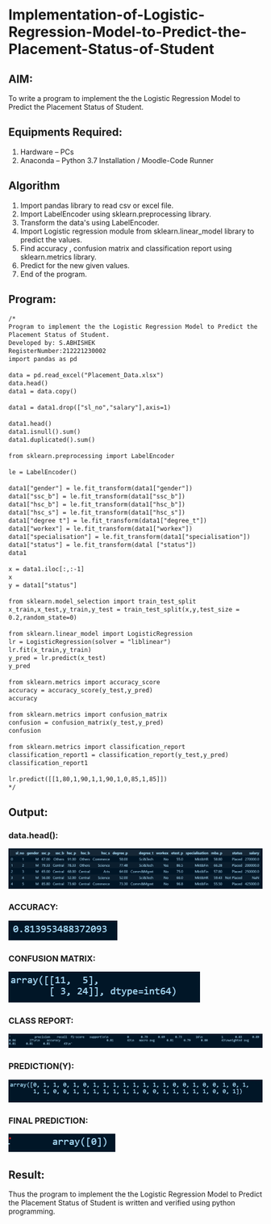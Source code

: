 # Implementation-of-Logistic-Regression-Model-to-Predict-the-Placement-Status-of-Student

## AIM:
To write a program to implement the the Logistic Regression Model to Predict the Placement Status of Student.

## Equipments Required:
1. Hardware – PCs
2. Anaconda – Python 3.7 Installation / Moodle-Code Runner

## Algorithm
1. Import pandas library to read csv or excel file.
2. Import LabelEncoder using sklearn.preprocessing library.
3. Transform the data's using LabelEncoder.
4. Import Logistic regression module from sklearn.linear_model library to predict the values.
5. Find accuracy , confusion matrix and classification report using sklearn.metrics library.
6. Predict for the new given values.
7. End of the program.

## Program:
```
/*
Program to implement the the Logistic Regression Model to Predict the Placement Status of Student.
Developed by: S.ABHISHEK
RegisterNumber:212221230002
import pandas as pd

data = pd.read_excel("Placement_Data.xlsx")
data.head()
data1 = data.copy()

data1 = data1.drop(["sl_no","salary"],axis=1)

data1.head()
data1.isnull().sum()
data1.duplicated().sum()

from sklearn.preprocessing import LabelEncoder

le = LabelEncoder()

data1["gender"] = le.fit_transform(data1["gender"])
data1["ssc_b"] = le.fit_transform(data1["ssc_b"])
data1["hsc_b"] = le.fit_transform(data1["hsc_b"])
data1["hsc_s"] = le.fit_transform(data1["hsc_s"])
data1["degree t"] = le.fit_transform(data1["degree_t"])
data1["workex"] = le.fit_transform(data1["workex"])
data1["specialisation"] = le.fit_transform(data1["specialisation"])
data1["status"] = le.fit_transform(datal ["status"])
data1

x = data1.iloc[:,:-1]
x
y = data1["status"]

from sklearn.model_selection import train_test_split
x_train,x_test,y_train,y_test = train_test_split(x,y,test_size = 0.2,random_state=0)

from sklearn.linear_model import LogisticRegression
lr = LogisticRegression(solver = "liblinear")
lr.fit(x_train,y_train)
y_pred = lr.predict(x_test)
y_pred

from sklearn.metrics import accuracy_score
accuracy = accuracy_score(y_test,y_pred)
accuracy

from sklearn.metrics import confusion_matrix
confusion = confusion_matrix(y_test,y_pred) 
confusion

from sklearn.metrics import classification_report
classification_report1 = classification_report(y_test,y_pred) 
classification_report1

lr.predict([[1,80,1,90,1,1,90,1,0,85,1,85]])
*/
```

## Output:

### data.head():
![the Logistic Regression Model to Predict the Placement Status of Student](dat.head.png)

### ACCURACY:
![the Logistic Regression Model to Predict the Placement Status of Student](accura.png)

### CONFUSION MATRIX:
![the Logistic Regression Model to Predict the Placement Status of Student](confusion.png)

### CLASS REPORT:
![the Logistic Regression Model to Predict the Placement Status of Student](class_report.png)

### PREDICTION(Y):
![the Logistic Regression Model to Predict the Placement Status of Student](pred.png)

### FINAL PREDICTION:
![the Logistic Regression Model to Predict the Placement Status of Student](pred1.png)


## Result:
Thus the program to implement the the Logistic Regression Model to Predict the Placement Status of Student is written and verified using python programming.
